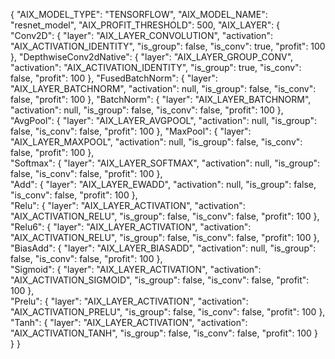 {
	"AIX_MODEL_TYPE": "TENSORFLOW", 
	"AIX_MODEL_NAME": "resnet_model", 
	"AIX_PROFIT_THRESHOLD": 500,
	"AIX_LAYER": { 
		"Conv2D": {
			"layer": "AIX_LAYER_CONVOLUTION",
			"activation": "AIX_ACTIVATION_IDENTITY",
			"is_group": false,
			"is_conv": true,
			"profit": 100
		},
		"DepthwiseConv2dNative": {
			"layer": "AIX_LAYER_GROUP_CONV",
			"activation": "AIX_ACTIVATION_IDENTITY",
			"is_group": true,
			"is_conv": false,
			"profit": 100
		},
		"FusedBatchNorm": {
			"layer": "AIX_LAYER_BATCHNORM",
			"activation": null,
			"is_group": false,
			"is_conv": false,
			"profit": 100
		},
		"BatchNorm": {
			"layer": "AIX_LAYER_BATCHNORM",
			"activation": null,
			"is_group": false,
			"is_conv": false,
			"profit": 100
		},
		"AvgPool": {
			"layer": "AIX_LAYER_AVGPOOL",
			"activation": null,
			"is_group": false,
			"is_conv": false,
			"profit": 100
		},
		"MaxPool": {
			"layer": "AIX_LAYER_MAXPOOL",
			"activation": null,
			"is_group": false,
			"is_conv": false,
			"profit": 100
		},      
		"Softmax": {
			"layer": "AIX_LAYER_SOFTMAX",
			"activation": null,
			"is_group": false,
			"is_conv": false,
			"profit": 100
		},      
		"Add": {
			"layer": "AIX_LAYER_EWADD",
			"activation": null,
			"is_group": false,
			"is_conv": false,
			"profit": 100
		},           
		"Relu": {
			"layer": "AIX_LAYER_ACTIVATION",
			"activation": "AIX_ACTIVATION_RELU",
			"is_group": false,
			"is_conv": false,
			"profit": 100
		},
		"Relu6": {
			"layer": "AIX_LAYER_ACTIVATION",
			"activation": "AIX_ACTIVATION_RELU",
			"is_group": false,
			"is_conv": false,
			"profit": 100
		},
		"BiasAdd": {
			"layer": "AIX_LAYER_BIASADD",
			"activation": null,
			"is_group": false,
			"is_conv": false,
			"profit": 100
		},      
		"Sigmoid": {
			"layer": "AIX_LAYER_ACTIVATION",
			"activation": "AIX_ACTIVATION_SIGMOID",
			"is_group": false,
			"is_conv": false,
			"profit": 100
		},        
		"Prelu": {
			"layer": "AIX_LAYER_ACTIVATION",
			"activation": "AIX_ACTIVATION_PRELU",
			"is_group": false,
			"is_conv": false,
			"profit": 100
		},   
		"Tanh": {
			"layer": "AIX_LAYER_ACTIVATION",
			"activation": "AIX_ACTIVATION_TANH",
			"is_group": false,
			"is_conv": false,
			"profit": 100
		}	
	}
}